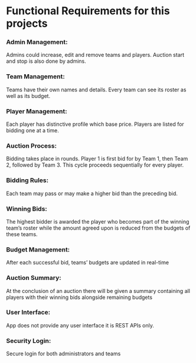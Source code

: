 <h1>Functional Requirements for this projects</h1>

<h3>Admin Management: </h3>Admins could increase, edit and remove teams and players. Auction start and stop is also done by admins.

<h3>Team Management: </h3>Teams have their own names and details. Every team can see its roster as well as its budget.

<h3>Player Management:</h3> Each player has distinctive profile which base price. Players are listed for bidding one at a time.

<h3>Auction Process:</h3> Bidding takes place in rounds. Player 1 is first bid for by Team 1, then Team 2, followed by Team 3. This cycle proceeds sequentially for every player.

<h3>Bidding Rules:</h3> Each team may pass or may make a higher bid than the preceding bid.

<h3>Winning Bids: </h3>The highest bidder is awarded the player who becomes part of the winning team’s roster while the amount agreed upon is reduced from the budgets of these teams.

<h3>Budget Management:</h3> After each successful bid, teams’ budgets are updated in real-time

<h3>Auction Summary:</h3> At the conclusion of an auction there will be given a summary containing all players with their winning bids alongside remaining budgets

<h3>User Interface:</h3> App does not provide any user interface it is REST APIs only.

<h3>Security Login:</h3> Secure login for both administrators and teams
